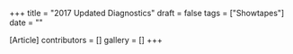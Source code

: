 +++
title = "2017 Updated Diagnostics"
draft = false
tags = ["Showtapes"]
date = ""

[Article]
contributors = []
gallery = []
+++